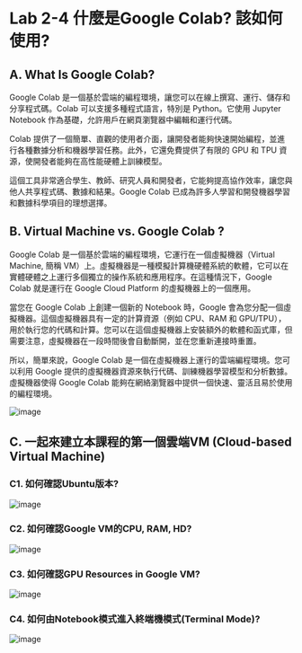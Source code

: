 # Lab 2-4 什麼是Google Colab? 該如何使用?

## A. What Is Google Colab?

Google Colab 是一個基於雲端的編程環境，讓您可以在線上撰寫、運行、儲存和分享程式碼。Colab 可以支援多種程式語言，特別是 Python。它使用 Jupyter Notebook 作為基礎，允許用戶在網頁瀏覽器中編輯和運行代碼。

Colab 提供了一個簡單、直觀的使用者介面，讓開發者能夠快速開始編程，並進行各種數據分析和機器學習任務。此外，它還免費提供了有限的 GPU 和 TPU 資源，使開發者能夠在高性能硬體上訓練模型。

這個工具非常適合學生、教師、研究人員和開發者，它能夠提高協作效率，讓您與他人共享程式碼、數據和結果。Google Colab 已成為許多人學習和開發機器學習和數據科學項目的理想選擇。

## B. Virtual Machine vs. Google Colab ?

Google Colab 是一個基於雲端的編程環境，它運行在一個虛擬機器（Virtual Machine, 簡稱 VM）上。虛擬機器是一種模擬計算機硬體系統的軟體，它可以在實體硬體之上運行多個獨立的操作系統和應用程序。在這種情況下，Google Colab 就是運行在 Google Cloud Platform 的虛擬機器上的一個應用。

當您在 Google Colab 上創建一個新的 Notebook 時，Google 會為您分配一個虛擬機器。這個虛擬機器具有一定的計算資源（例如 CPU、RAM 和 GPU/TPU），用於執行您的代碼和計算。您可以在這個虛擬機器上安裝額外的軟體和函式庫，但需要注意，虛擬機器在一段時間後會自動斷開，並在您重新連接時重置。

所以，簡單來說，Google Colab 是一個在虛擬機器上運行的雲端編程環境。您可以利用 Google 提供的虛擬機器資源來執行代碼、訓練機器學習模型和分析數據。虛擬機器使得 Google Colab 能夠在網絡瀏覽器中提供一個快速、靈活且易於使用的編程環境。

![image](https://user-images.githubusercontent.com/89304181/227757277-9a7dd3dc-3bf5-4b22-bb81-bd87b8938a6d.png)


## C. 一起來建立本課程的第一個雲端VM (Cloud-based Virtual Machine)

### C1. 如何確認Ubuntu版本?
![image](https://user-images.githubusercontent.com/55008636/226156685-9fdddbaf-ff0f-406e-8026-b899c19f5c03.png)

### C2. 如何確認Google VM的CPU, RAM, HD?
![image](https://user-images.githubusercontent.com/55008636/226156704-da274016-6feb-45df-97c6-2cfdf15a2fcd.png)

### C3. 如何確認GPU Resources in Google VM?
![image](https://user-images.githubusercontent.com/55008636/226156710-766671ac-4a80-4a88-8282-8a3957314666.png)

### C4. 如何由Notebook模式進入終端機模式(Terminal Mode)?
![image](https://user-images.githubusercontent.com/55008636/226156716-a9ca7407-cfd1-4ef4-a1af-9ddfd7564613.png)
